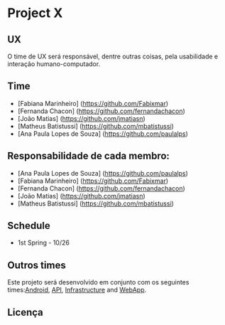 # Project X

## UX

O time de UX será responsável, dentre outras coisas, pela usabilidade e interação humano-computador.

## Time
- [Fabiana Marinheiro] (https://github.com/Fabixmar)
- [Fernanda Chacon] (https://github.com/fernandachacon)
- [João Matias] (https://github.com/jmatiasn)
- [Matheus Batistussi] (https://github.com/mbatistussi)
- [Ana Paula Lopes de Souza] (https://github.com/paulalps)

## Responsabilidade de cada membro:

- [Ana Paula Lopes de Souza] (https://github.com/paulalps)
- [Fabiana Marinheiro] (https://github.com/Fabixmar)
- [Fernanda Chacon] (https://github.com/fernandachacon)
- [João Matias] (https://github.com/jmatiasn)
- [Matheus Batistussi] (https://github.com/mbatistussi)

## Schedule

- 1st Spring - 10/26


## Outros times

Este projeto será desenvolvido em conjunto com os seguintes times:[Android](https://github.com/Processos-de-software-2016-2/Android), [API](https://github.com/Processos-de-software-2016-2/python-api), [Infrastructure](https://github.com/Processos-de-software-2016-2/Infraestrutura) and [WebApp](https://github.com/Processos-de-software-2016-2/Web-App).

## Licença


